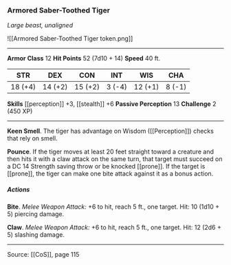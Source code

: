### Armored Saber-Toothed Tiger
_Large beast, unaligned_

![[Armored Saber-Toothed Tiger token.png]]


---

**Armor Class** 12
**Hit Points** 52 (7d10 + 14)
**Speed** 40 ft.

| STR     | DEX     | CON     | INT     | WIS     | CHA     |
|---------|---------|---------|---------|---------|---------|
| 18 (+4) | 14 (+2) | 15 (+2) | 3 (-4) | 12 (+1) | 8 (-1) |

**Skills** [[perception]] +3, [[stealth]] +6
**Passive Perception** 13
**Challenge** 2 (450 XP)

---

**Keen Smell**. The tiger has advantage on Wisdom ([[Perception]]) checks that rely on smell.

**Pounce**. If the tiger moves at least 20 feet straight toward a creature and then hits it with a claw attack on the same turn, that target must succeed on a DC 14 Strength saving throw or be knocked [[prone]]. If the target is [[prone]], the tiger can make one bite attack against it as a bonus action.

##### Actions
**Bite**. _Melee Weapon Attack:_ +6 to hit, reach 5 ft., one target. Hit: 10 (1d10 + 5) piercing damage.

**Claw**. _Melee Weapon Attack:_ +6 to hit, reach 5 ft., one target. Hit: 12 (2d6 + 5) slashing damage.


---

Source: [[CoS]], page 115